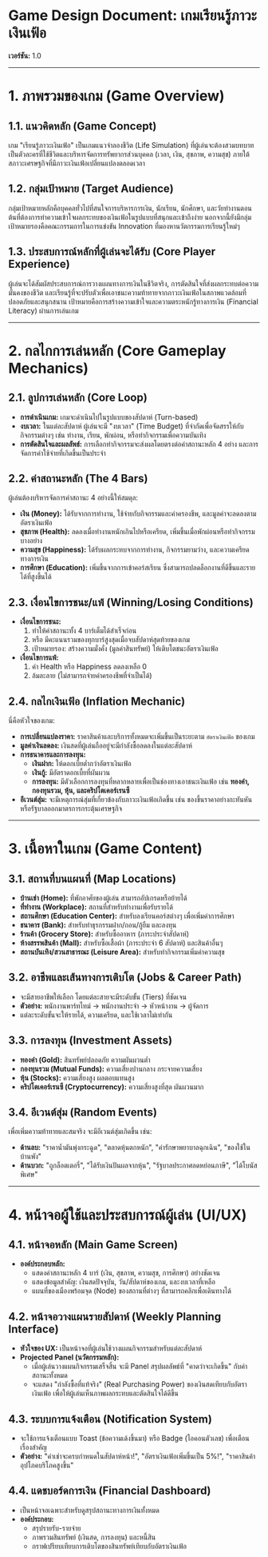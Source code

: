 # Game Design Document: เกมเรียนรู้ภาวะเงินเฟ้อ

**เวอร์ชัน:** 1.0

---

# 1. ภาพรวมของเกม (Game Overview)

## 1.1. แนวคิดหลัก (Game Concept)
เกม "เรียนรู้ภาวะเงินเฟ้อ" เป็นเกมแนวจำลองชีวิต (Life Simulation) ที่ผู้เล่นจะต้องสวมบทบาทเป็นตัวละครที่ใช้ชีวิตและบริหารจัดการทรัพยากรส่วนบุคคล (เวลา, เงิน, สุขภาพ, ความสุข) ภายใต้สภาวะเศรษฐกิจที่มีภาวะเงินเฟ้อเปลี่ยนแปลงตลอดเวลา

## 1.2. กลุ่มเป้าหมาย (Target Audience)
กลุ่มเป้าหมายหลักคือบุคคลทั่วไปที่สนใจการบริหารการเงิน, นักเรียน, นักศึกษา, และวัยทำงานตอนต้นที่ต้องการทำความเข้าใจผลกระทบของเงินเฟ้อในรูปแบบที่สนุกและเข้าถึงง่าย นอกจากนี้ยังมีกลุ่มเป้าหมายรองคือคณะกรรมการในการแข่งขัน Innovation ที่มองหานวัตกรรมการเรียนรู้ใหม่ๆ

## 1.3. ประสบการณ์หลักที่ผู้เล่นจะได้รับ (Core Player Experience)
ผู้เล่นจะได้สัมผัสประสบการณ์การวางแผนทางการเงินในชีวิตจริง, การตัดสินใจที่ส่งผลกระทบต่อความมั่นคงของชีวิต และเรียนรู้ที่จะปรับตัวเพื่อเอาชนะความท้าทายจากภาวะเงินเฟ้อในสภาพแวดล้อมที่ปลอดภัยและสนุกสนาน เป้าหมายคือการสร้างความเข้าใจและความตระหนักรู้ทางการเงิน (Financial Literacy) ผ่านการเล่นเกม

---

# 2. กลไกการเล่นหลัก (Core Gameplay Mechanics)

## 2.1. ลูปการเล่นหลัก (Core Loop)
- **การดำเนินเกม:** เกมจะดำเนินไปในรูปแบบของสัปดาห์ (Turn-based)
- **งบเวลา:** ในแต่ละสัปดาห์ ผู้เล่นจะมี "งบเวลา" (Time Budget) ที่จำกัดเพื่อจัดสรรให้กับกิจกรรมต่างๆ เช่น ทำงาน, เรียน, พักผ่อน, หรือทำกิจกรรมเพื่อความบันเทิง
- **การตัดสินใจและผลลัพธ์:** การเลือกทำกิจกรรมจะส่งผลโดยตรงต่อค่าสถานะหลัก 4 อย่าง และการจัดการค่าใช้จ่ายที่เกิดขึ้นเป็นประจำ

## 2.2. ค่าสถานะหลัก (The 4 Bars)
ผู้เล่นต้องบริหารจัดการค่าสถานะ 4 อย่างนี้ให้สมดุล:
- **เงิน (Money):** ได้รับจากการทำงาน, ใช้จ่ายกับกิจกรรมและค่าครองชีพ, และมูลค่าจะลดลงตามอัตราเงินเฟ้อ
- **สุขภาพ (Health):** ลดลงเมื่อทำงานหนักเกินไปหรือเครียด, เพิ่มขึ้นเมื่อพักผ่อนหรือทำกิจกรรมบางอย่าง
- **ความสุข (Happiness):** ได้รับผลกระทบจากการทำงาน, กิจกรรมยามว่าง, และความเครียดทางการเงิน
- **การศึกษา (Education):** เพิ่มขึ้นจากการเข้าคอร์สเรียน ซึ่งสามารถปลดล็อกงานที่ดีขึ้นและรายได้ที่สูงขึ้นได้

## 2.3. เงื่อนไขการชนะ/แพ้ (Winning/Losing Conditions)
- **เงื่อนไขการชนะ:**
  1.  ทำให้ค่าสถานะทั้ง 4 บาร์เต็มได้สำเร็จก่อน
  2.  หรือ มีคะแนนรวมของทุกบาร์สูงสุดเมื่อจบสัปดาห์สุดท้ายของเกม
  3.  เป้าหมายรอง: สร้างความมั่งคั่ง (มูลค่าสินทรัพย์) ให้เติบโตชนะอัตราเงินเฟ้อ
- **เงื่อนไขการแพ้:**
  1.  ค่า Health หรือ Happiness ลดลงเหลือ 0
  2.  ล้มละลาย (ไม่สามารถจ่ายค่าครองชีพที่จำเป็นได้)

## 2.4. กลไกเงินเฟ้อ (Inflation Mechanic)
นี่คือหัวใจของเกม:
- **การเปลี่ยนแปลงราคา:** ราคาสินค้าและบริการทั้งหมดจะเพิ่มขึ้นเป็นระยะตาม `อัตราเงินเฟ้อ` ของเกม
- **มูลค่าเงินลดลง:** เงินสดที่ผู้เล่นถืออยู่จะมีกำลังซื้อลดลงในแต่ละสัปดาห์
- **การธนาคารและการลงทุน:**
    - **เงินฝาก:** ให้ดอกเบี้ยต่ำกว่าอัตราเงินเฟ้อ
    - **เงินกู้:** มีอัตราดอกเบี้ยที่ผันผวน
    - **การลงทุน:** มีตัวเลือกการลงทุนที่หลากหลายเพื่อเป็นช่องทางเอาชนะเงินเฟ้อ เช่น **ทองคำ, กองทุนรวม, หุ้น, และคริปโตเคอร์เรนซี**
- **อีเวนต์สุ่ม:** จะมีเหตุการณ์สุ่มที่เกี่ยวข้องกับภาวะเงินเฟ้อเกิดขึ้น เช่น ของขึ้นราคาอย่างกะทันหัน หรือรัฐบาลออกมาตรการกระตุ้นเศรษฐกิจ

---

# 3. เนื้อหาในเกม (Game Content)

## 3.1. สถานที่บนแผนที่ (Map Locations)
- **บ้านเช่า (Home):** ที่พักอาศัยของผู้เล่น สามารถอัปเกรดหรือย้ายได้
- **ที่ทำงาน (Workplace):** สถานที่สำหรับทำงานเพื่อรับรายได้
- **สถานศึกษา (Education Center):** สำหรับลงเรียนคอร์สต่างๆ เพื่อเพิ่มค่าการศึกษา
- **ธนาคาร (Bank):** สำหรับทำธุรกรรมฝาก/ถอน/กู้ยืม และลงทุน
- **ร้านค้า (Grocery Store):** สำหรับซื้ออาหาร (ภาระประจำสัปดาห์)
- **ห้างสรรพสินค้า (Mall):** สำหรับซื้อเสื้อผ้า (ภาระประจำ 6 สัปดาห์) และสินค้าอื่นๆ
- **สถานบันเทิง/สวนสาธารณะ (Leisure Area):** สำหรับทำกิจกรรมเพิ่มค่าความสุข

## 3.2. อาชีพและเส้นทางการเติบโต (Jobs & Career Path)
- จะมีสายอาชีพให้เลือก โดยแต่ละสายจะมีระดับขั้น (Tiers) ที่ชัดเจน
- **ตัวอย่าง:** พนักงานพาร์ทไทม์ -> พนักงานประจำ -> หัวหน้างาน -> ผู้จัดการ
- แต่ละระดับขั้นจะให้รายได้, ความเครียด, และใช้เวลาไม่เท่ากัน

## 3.3. การลงทุน (Investment Assets)
- **ทองคำ (Gold):** สินทรัพย์ปลอดภัย ความผันผวนต่ำ
- **กองทุนรวม (Mutual Funds):** ความเสี่ยงปานกลาง กระจายความเสี่ยง
- **หุ้น (Stocks):** ความเสี่ยงสูง ผลตอบแทนสูง
- **คริปโตเคอร์เรนซี (Cryptocurrency):** ความเสี่ยงสูงที่สุด ผันผวนมาก

## 3.4. อีเวนต์สุ่ม (Random Events)
เพื่อเพิ่มความท้าทายและสมจริง จะมีอีเวนต์สุ่มเกิดขึ้น เช่น:
- **ด้านลบ:** "ราคาน้ำมันพุ่งกระฉูด", "ตลาดหุ้นตกหนัก", "ค่ารักษาพยาบาลฉุกเฉิน", "ของใช้ในบ้านพัง"
- **ด้านบวก:** "ถูกล็อตเตอรี่", "ได้รับเงินปันผลจากหุ้น", "รัฐบาลประกาศลดหย่อนภาษี", "ได้โบนัสพิเศษ"

---

# 4. หน้าจอผู้ใช้และประสบการณ์ผู้เล่น (UI/UX)

## 4.1. หน้าจอหลัก (Main Game Screen)
- **องค์ประกอบหลัก:**
  - แสดงค่าสถานะหลัก 4 บาร์ (เงิน, สุขภาพ, ความสุข, การศึกษา) อย่างชัดเจน
  - แสดงข้อมูลสำคัญ: เงินสดปัจจุบัน, วัน/สัปดาห์ของเกม, และงบเวลาที่เหลือ
  - แผนที่ของเมืองพร้อมจุด (Node) ของสถานที่ต่างๆ ที่สามารถคลิกเพื่อเดินทางได้

## 4.2. หน้าจอวางแผนรายสัปดาห์ (Weekly Planning Interface)
- **หัวใจของ UX:** เป็นหน้าจอที่ผู้เล่นใช้วางแผนกิจกรรมสำหรับแต่ละสัปดาห์
- **Projected Panel (นวัตกรรมหลัก):**
  - เมื่อผู้เล่นวางแผนกิจกรรมเสร็จสิ้น จะมี Panel สรุปผลลัพธ์ที่ "คาดว่าจะเกิดขึ้น" กับค่าสถานะทั้งหมด
  - จะแสดง "กำลังซื้อที่แท้จริง" (Real Purchasing Power) ของเงินสดเทียบกับอัตราเงินเฟ้อ เพื่อให้ผู้เล่นเห็นภาพผลกระทบและตัดสินใจได้ดีขึ้น

## 4.3. ระบบการแจ้งเตือน (Notification System)
- จะใช้การแจ้งเตือนแบบ Toast (ข้อความเด้งขึ้นมา) หรือ Badge (ไอคอนตัวเลข) เพื่อเตือนเรื่องสำคัญ
- **ตัวอย่าง:** "ค่าเช่าจะครบกำหนดในสัปดาห์หน้า!", "อัตราเงินเฟ้อเพิ่มขึ้นเป็น 5%!", "ราคาสินค้าอุปโภคบริโภคสูงขึ้น"

## 4.4. แดชบอร์ดการเงิน (Financial Dashboard)
- เป็นหน้าจอเฉพาะสำหรับดูสรุปสถานะทางการเงินทั้งหมด
- **องค์ประกอบ:**
  - สรุปรายรับ-รายจ่าย
  - ภาพรวมสินทรัพย์ (เงินสด, การลงทุน) และหนี้สิน
  - กราฟเปรียบเทียบการเติบโตของสินทรัพย์เทียบกับอัตราเงินเฟ้อ
